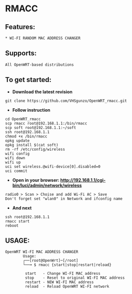 # RMACC

## Features:
```
* WI-FI RANDOM MAC ADDRESS CHANGER 
```
## Supports:
```
All OpenWRT-based distributions
```
## To get started:
* **Download the latest revision**
```
git clone https://github.com/VHSgunzo/OpenWRT_rmacc.git
```
* **Follow instruction**
```
cd OpenWRT_rmacc
scp rmacc root@192.168.1.1:/bin/rmacc
scp soft root@192.168.1.1:~/soft
ssh root@192.168.1.1
chmod +x /bin/rmacc
opkg update
opkg install $(cat soft)
rm -rf /etc/config/wireless
wifi config
wifi down
wifi up
uci set wireless.@wifi-device[0].disabled=0
uci commit
```
* **Open in your browser: http://192.168.1.1/cgi-bin/luci/admin/network/wireless**
```
radio0 > Scan > Choise and add Wi-Fi AC > Save
Don't forget set "wlan0" in Network and ifconfig name
```
* **And next**
```
ssh root@192.168.1.1
rmacc start
reboot
```
## USAGE:
```
OpenWRT WI-FI MAC ADDRESS CHANGER
        Usage:
        ┌──[root@OpenWrt]─[/root]
        └──╼ $ rmacc {start|stop|restart|reload}

         start   - Change WI-FI MAC address
         stop    - Reset to original WI-FI MAC address
         restart - NEW WI-FI MAC address
         reload  - Reload OpenWRT WI-FI network
```
